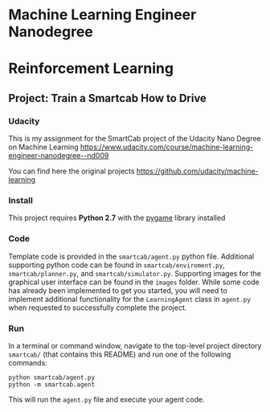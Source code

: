 # Machine Learning Engineer Nanodegree
# Reinforcement Learning
## Project: Train a Smartcab How to Drive

### Udacity

This is my assignment for the SmartCab project of the Udacity Nano Degree on Machine Learning https://www.udacity.com/course/machine-learning-engineer-nanodegree--nd009

You can find here the original projects 
https://github.com/udacity/machine-learning

### Install

This project requires **Python 2.7** with the [pygame](https://www.pygame.org/wiki/GettingStarted
) library installed

### Code

Template code is provided in the `smartcab/agent.py` python file. Additional supporting python code can be found in `smartcab/enviroment.py`, `smartcab/planner.py`, and `smartcab/simulator.py`. Supporting images for the graphical user interface can be found in the `images` folder. While some code has already been implemented to get you started, you will need to implement additional functionality for the `LearningAgent` class in `agent.py` when requested to successfully complete the project. 

### Run

In a terminal or command window, navigate to the top-level project directory `smartcab/` (that contains this README) and run one of the following commands:

```python smartcab/agent.py```  
```python -m smartcab.agent```

This will run the `agent.py` file and execute your agent code.
